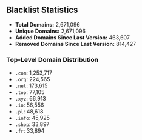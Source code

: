 ## Blacklist Statistics

- **Total Domains:** 2,671,096
- **Unique Domains:** 2,671,096
- **Added Domains Since Last Version:** 463,607
- **Removed Domains Since Last Version:** 814,427

### Top-Level Domain Distribution

-  `.com`: 1,253,717
-  `.org`: 224,565
-  `.net`: 173,615
-  `.top`: 77,105
-  `.xyz`: 66,913
-  `.io`: 56,556
-  `.pl`: 48,618
-  `.info`: 45,925
-  `.shop`: 33,897
-  `.fr`: 33,894
